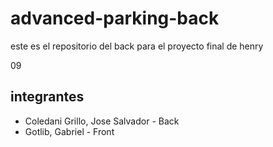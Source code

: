 # advanced-parking-back

este es el repositorio del back para el proyecto final de henry


09

## integrantes

- Coledani Grillo, Jose Salvador - Back 
- Gotlib, Gabriel - Front
